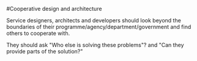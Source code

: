 #Cooperative design and architecture

Service designers, architects and developers should look beyond the boundaries of their programme/agency/department/government and find others to cooperate with.

They should ask "Who else is solving these problems"? and "Can they provide parts of the solution?"